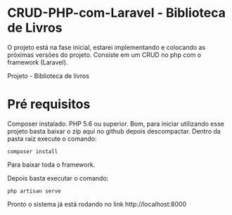 # CRUD-PHP-com-Laravel - Biblioteca de Livros
O projeto está na fase inicial, estarei implementando e colocando as próximas versões do projeto. Consiste em um CRUD no php com o framework (Laravel). 

Projeto - Biblioteca de livros 

# Pré requisitos
Composer instalado.
PHP 5.6 ou superior.
Bom, para iniciar utilizando esse projeto basta baixar o zip aqui no github depois descompactar. Dentro da pasta raiz execute o comando:

	composer install
Para baixar toda o framework.

Depois basta executar o comando:

	php artisan serve 
Pronto o sistema já está rodando no link http://localhost:8000
